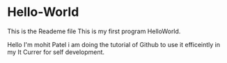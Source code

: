 # Hello-World

This is the Reademe file
This is my first program HelloWorld.

Hello I'm mohit Patel i am doing the tutorial of Github to use it efficeintly in my It Currer for self development.
